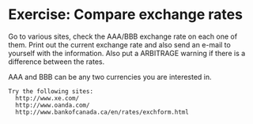 # Exercise: Compare exchange rates

Go to various sites, check the AAA/BBB exchange rate on each one of them.
Print out the current exchange rate and also send an e-mail to yourself 
with the information.
Also put a ARBITRAGE warning if there is a difference between the rates.

AAA and BBB can be any two currencies you are interested in.

```
Try the following sites:
  http://www.xe.com/
  http://www.oanda.com/
  http://www.bankofcanada.ca/en/rates/exchform.html
```



